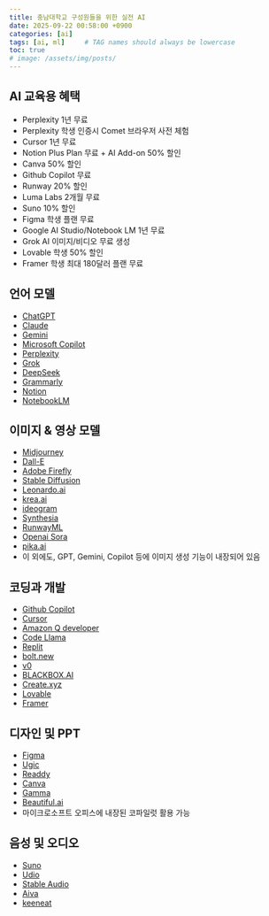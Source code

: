 ```yaml
---
title: 충남대학교 구성원들을 위한 실전 AI
date: 2025-09-22 00:58:00 +0900
categories: [ai]
tags: [ai, ml]     # TAG names should always be lowercase
toc: true
# image: /assets/img/posts/
---
```



## AI 교육용 혜택
- Perplexity 1년 무료
- Perplexity 학생 인증시 Comet 브라우저 사전 체험
- Cursor 1년 무료
- Notion Plus Plan 무료 + AI Add-on 50% 할인
- Canva 50% 할인
- Github Copilot 무료
- Runway 20% 할인
- Luma Labs 2개월 무료
- Suno 10% 할인
- Figma 학생 플랜 무료
- Google AI Studio/Notebook LM 1년 무료
- Grok AI 이미지/비디오 무료 생성
- Lovable 학생 50% 할인
- Framer 학생 최대 180달러 플랜 무료


## 언어 모델
- [ChatGPT](https://chatgpt.com/)
- [Claude](https://claude.ai/)
- [Gemini](https://gemini.google.com/) 
- [Microsoft Copilot](https://copilot.microsoft.com/)
- [Perplexity](https://www.perplexity.ai/)
- [Grok](https://grok.com/)
- [DeepSeek](https://deepseek.ai/)
- [Grammarly](https://www.grammarly.com/)
- [Notion](http://notion.so/)
- [NotebookLM](https://notebooklm.google.com/)

## 이미지 & 영상 모델
- [Midjourney](https://www.midjourney.com/home)
- [Dall-E](https://openai.com/ko-KR/index/dall-e-3/) 
- [Adobe Firefly](https://www.adobe.com/kr/products/firefly/)
- [Stable Diffusion](https://stablediffusionweb.com/ko)
- [Leonardo.ai](https://leonardo.ai/)
- [krea.ai](https://www.krea.ai/)
- [ideogram](http://ideogram.ai/)
- [Synthesia](https://www.synthesia.io/)
- [RunwayML](https://runwayml.com/)
- [Openai Sora](https://sora.chatgpt.com/)
- [pika.ai](https://pika.art/login)
- 이 외에도, GPT, Gemini, Copilot 등에 이미지 생성 기능이 내장되어 있음

## 코딩과 개발
- [Github Copilot](https://github.com/features/copilot)
- [Cursor](https://cursor.com/)
- [Amazon Q developer](https://aws.amazon.com/ko/q/developer/)
- [Code Llama](https://codellama.dev/)
- [Replit](https://replit.com/)
- [bolt.new](https://bolt.new/)
- [v0](https://v0.app/)
- [BLACKBOX.AI](https://www.blackbox.ai/)
- [Create.xyz](https://www.create.xyz/)
- [Lovable](https://lovable.dev/)
- [Framer](https://www.framer.com/)

## 디자인 및 PPT
- [Figma](https://www.figma.com/)
- [Ugic](https://ugic.ai/home)
- [Readdy](https://creatie.ai/)
- [Canva](https://www.canva.com/ko_kr/)
- [Gamma](https://gamma.app/ko)
- [Beautiful.ai](https://www.beautiful.ai/)
- 마이크로소프트 오피스에 내장된 코파일럿 활용 가능

## 음성 및 오디오
- [Suno](https://suno.com/home)
- [Udio](https://www.udio.com/)
- [Stable Audio](https://stableaudio.com/)
- [Aiva](https://www.aiva.ai/)
- [keeneat](https://keeneat.com/)

